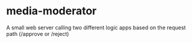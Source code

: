 # media-moderator
A small web server calling two different logic apps based on the request path (/approve or /reject)
